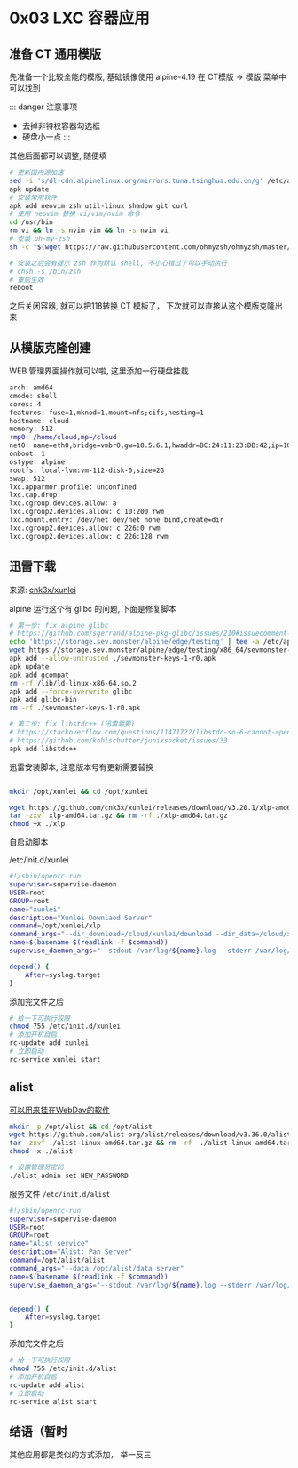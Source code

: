 # 0x03 LXC 容器应用


## 准备 CT 通用模版 

先准备一个比较全能的模版, 基础镜像使用 alpine-4.19 在 CT模版 -> 模版 菜单中可以找到

::: danger  注意事项
- 去掉非特权容器勾选框 
- 硬盘小一点
:::

其他后面都可以调整, 随便填

```bash
# 更新国内源加速
sed -i 's/dl-cdn.alpinelinux.org/mirrors.tuna.tsinghua.edu.cn/g' /etc/apk/repositories
apk update
# 安装常用软件
apk add neovim zsh util-linux shadow git curl
# 使用 neovim 替换 vi/vim/nvim 命令
cd /usr/bin
rm vi && ln -s nvim vim && ln -s nvim vi
# 安装 oh-my-zsh
sh -c "$(wget https://raw.githubusercontent.com/ohmyzsh/ohmyzsh/master/tools/install.sh -O -)"

# 安装之后会有提示 zsh 作为默认 shell, 不小心错过了可以手动执行
# chsh -s /bin/zsh
# 重启生效
reboot
```

之后关闭容器, 就可以把118转换 CT 模板了， 下次就可以直接从这个模版克隆出来

## 从模版克隆创建

WEB 管理界面操作就可以啦, 这里添加一行硬盘挂载

```diff
arch: amd64
cmode: shell
cores: 4
features: fuse=1,mknod=1,mount=nfs;cifs,nesting=1
hostname: cloud
memory: 512
+mp0: /home/cloud,mp=/cloud
net0: name=eth0,bridge=vmbr0,gw=10.5.6.1,hwaddr=BC:24:11:23:DB:42,ip=10.5.6.11/24,type=veth
onboot: 1
ostype: alpine
rootfs: local-lvm:vm-112-disk-0,size=2G
swap: 512
lxc.apparmor.profile: unconfined
lxc.cap.drop:
lxc.cgroup.devices.allow: a
lxc.cgroup2.devices.allow: c 10:200 rwm
lxc.mount.entry: /dev/net dev/net none bind,create=dir
lxc.cgroup2.devices.allow: c 226:0 rwm
lxc.cgroup2.devices.allow: c 226:128 rwm
```


## 迅雷下载

来源: [cnk3x/xunlei](https://github.com/cnk3x/xunlei)

alpine 运行这个有 glibc 的问题, 下面是修复脚本

```bash
# 第一步: fix alpine glibc
# https://github.com/sgerrand/alpine-pkg-glibc/issues/210#issuecomment-1841801227
echo 'https://storage.sev.monster/alpine/edge/testing' | tee -a /etc/apk/repositories
wget https://storage.sev.monster/alpine/edge/testing/x86_64/sevmonster-keys-1-r0.apk
apk add --allow-untrusted ./sevmonster-keys-1-r0.apk
apk update
apk add gcompat 
rm -rf /lib/ld-linux-x86-64.so.2 
apk add --force-overwrite glibc 
apk add glibc-bin
rm -rf ./sevmonster-keys-1-r0.apk

# 第二步: fix libstdc++ (迅雷需要)
# https://stackoverflow.com/questions/11471722/libstdc-so-6-cannot-open-shared-object-file-no-such-file-or-directory
# https://github.com/kohlschutter/junixsocket/issues/33
apk add libstdc++

```

迅雷安装脚本, 注意版本号有更新需要替换

```bash

mkdir /opt/xunlei && cd /opt/xunlei

wget https://github.com/cnk3x/xunlei/releases/download/v3.20.1/xlp-amd64.tar.gz
tar -zxvf xlp-amd64.tar.gz && rm -rf ./xlp-amd64.tar.gz
chmod +x ./xlp
```

自启动脚本

/etc/init.d/xunlei

```sh
#!/sbin/openrc-run
supervisor=supervise-daemon
USER=root
GROUP=root
name="xunlei"
description="Xunlei Downlaod Server"
command=/opt/xunlei/xlp
command_args="--dir_download=/cloud/xunlei/download --dir_data=/cloud/xunlei/data"
name=$(basename $(readlink -f $command))
supervise_daemon_args="--stdout /var/log/${name}.log --stderr /var/log/${name}.err"

depend() {
	After=syslog.target
}
```

添加完文件之后

```bash
# 给一下可执行权限
chmod 755 /etc/init.d/xunlei
# 添加开机自启
rc-update add xunlei
# 立即启动
rc-service xunlei start
```

## alist

[可以用来挂在WebDav的软件](https://alist.nn.ci/zh/guide/webdav.html#%E5%8F%AF%E4%BB%A5%E7%94%A8%E6%9D%A5%E6%8C%82%E8%BD%BDwebdav%E7%9A%84%E8%BD%AF%E4%BB%B6)


```sh
mkdir -p /opt/alist && cd /opt/alist
wget https://github.com/alist-org/alist/releases/download/v3.36.0/alist-linux-amd64.tar.gz
tar -zxvf ./alist-linux-amd64.tar.gz && rm -rf  ./alist-linux-amd64.tar.gz
chmod +x ./alist

# 设置管理员密码
./alist admin set NEW_PASSWORD

```

服务文件 `/etc/init.d/alist`

```sh
#!/sbin/openrc-run
supervisor=supervise-daemon
USER=root
GROUP=root
name="Alist service"
description="Alist: Pan Server"
command=/opt/alist/alist
command_args="--data /opt/alist/data server"
name=$(basename $(readlink -f $command))
supervise_daemon_args="--stdout /var/log/${name}.log --stderr /var/log/${name}.err"


depend() {
	After=syslog.target 
}
```

添加完文件之后

```bash
# 给一下可执行权限
chmod 755 /etc/init.d/alist
# 添加开机自启
rc-update add alist
# 立即启动
rc-service alist start
```

## 结语（暂时

其他应用都是类似的方式添加， 举一反三